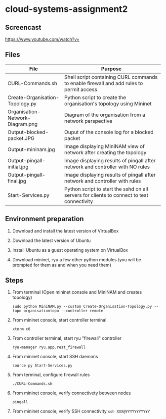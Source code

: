 # cloud-systems-assignment2

## Screencast
  
  https://www.youtube.com/watch?v=
  
## Files

| File                               | Purpose                                                                                         |
| -----------------------------------| ----------------------------------------------------------------------------------------------- |
| CURL-Commands.sh                   | Shell script containing CURL commands to enable firewall and add rules to permit access         |
| Create-Organisation-Topology.py    | Python script to create the organisation's topology using Mininet                               |
| Organisation-Network-Diagram.png   | Diagram of the organisation from a network perspective                                          |
| Output-blocked-packet.JPG          | Ouput of the console log for a blocked packet                                                   |
| Output-mininam.jpg                 | Image displaying MiniNAM view of network after creating the topology                            |
| Output-pingall-initial.jpg         | Image displaying results of pingall after network and controller with NO rules                  |
| Output-pingall-final.jpg           | Image displaying results of pingall after network and controller with rules                     |
| Start-Services.py                  | Python script to start the sshd on all servers for clients to connect to test connectivity      |


## Environment preparation

1. Download and install the latest version of VirtualBox

2. Download the latest version of Ubuntu

3. Install Ubuntu as a guest operating system on VirtualBox

4. Download mininet, ryu a few other python modules (you will be prompted for them as and when you need them)

## Steps

1. From terminal (Open mininet console and MiniNAM and creates topology)

     `sudo python MiniNAM.py --custom Create-Organisation-Topology.py --topo organisationtopo --controller remote`

2. From mininet console, start controller terminal

     `xterm c0`

3. From controller terminal, start ryu "firewall" controller

    `ryu-manager ryu.app.rest_firewall`

4. From mininet console, start SSH daemons

    `source py Start-Services.py`

5. From terminal, configure firewall rules

    `./CURL-Commands.sh`

6. From mininet console, verify connectivety between nodes

     `pingall`

7. From mininet console, verify SSH connectivity
     `ssh XXX@YYYYYYYYYYY`
